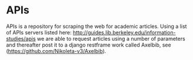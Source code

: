 APIs
====

APIs is a repository for scraping the web for academic articles. 
Using a list of APIs servers listed here: http://guides.lib.berkeley.edu/information-studies/apis
we are able to request articles using a number of parameters and thereafter
post it to a django restframe work called Axelbib, see
(https://github.com/Nikoleta-v3/Axelbib).
